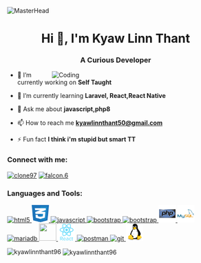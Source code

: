 ![MasterHead](https://mir-s3-cdn-cf.behance.net/project_modules/1400/6c0f9b95746151.5e9ecde69599e.gif)
<h1 align="center">Hi 👋, I'm Kyaw Linn Thant</h1>
<h3 align="center">A Curious Developer</h3>
<img align="right" style={border-radius: 4px} alt="Coding" width="400" src="https://cdn.dribbble.com/users/1059583/screenshots/4171367/coding-freak.gif">


- 🔭 I’m currently working on **Self Taught**

- 🌱 I’m currently learning **Laravel, React,React Native**

- 💬 Ask me about **javascript,php8**

- 📫 How to reach me **kyawlinnthant50@gmail.com**

- ⚡ Fun fact **I think i'm stupid but smart TT**

<h3 align="left">Connect with me:</h3>
<p align="left">
<a href="https://stackoverflow.com/users/clone97" target="blank"><img align="center" src="https://raw.githubusercontent.com/rahuldkjain/github-profile-readme-generator/master/src/images/icons/Social/stack-overflow.svg" alt="clone97" height="30" width="40" /></a>
<a href="https://fb.com/falcon.6" target="blank"><img align="center" src="https://cdn.worldvectorlogo.com/logos/facebook-3.svg" alt="falcon.6" height="60" width="40" /></a>
</p>

<h3 align="left">Languages and Tools:</h3>
<p align="left"> <!-- html5   -->
<a href="https://www.w3.org/html/" target="_blank" rel="noreferrer"> <img src="https://cdn.worldvectorlogo.com/logos/html-1.svg" alt="html5" width="40" height="40"/> </a> <!-- css3  -->  
<a href="https://www.w3schools.com/css/" target="_blank" rel="noreferrer"> <img src="svg/css-3.svg" alt="css3" width="40" height="40"/> </a> <!--  javascript  --><a href="https://developer.mozilla.org/en-US/docs/Web/JavaScript" target="_blank" rel="noreferrer"> <img src="https://cdn.worldvectorlogo.com/logos/javascript-1.svg" alt="javascript" width="40" height="40"/> </a> <a href="https://jquery.com/" target="_blank" rel="noreferrer"> <img src="https://cdn.worldvectorlogo.com/logos/jquery-4.svg" alt="bootstrap" width="40" height="40"/> </a> <a href="https://getbootstrap.com" target="_blank" rel="noreferrer"> <img src="https://cdn.worldvectorlogo.com/logos/bootstrap-5-1.svg" alt="bootstrap" width="50" height="35"/> </a> <!--  php  --><a href="https://www.php.net" target="_blank" rel="noreferrer"> <img src="https://raw.githubusercontent.com/devicons/devicon/master/icons/php/php-original.svg" alt="php" width="40" height="40"/> </a> <!-- mysql   --><a href="https://www.mysql.com/" target="_blank" rel="noreferrer"> <img src="https://raw.githubusercontent.com/devicons/devicon/master/icons/mysql/mysql-original-wordmark.svg" alt="mysql" width="40" height="40"/> </a> <!-- mariadb   --><a href="https://mariadb.org/" target="_blank" rel="noreferrer"> <img src="https://www.vectorlogo.zone/logos/mariadb/mariadb-icon.svg" alt="mariadb" width="40" height="40"/> </a> <!-- laravel   --><a href="https://laravel.com/" target="_blank"  rel="noreferrer"> <img src="https://cdn.worldvectorlogo.com/logos/laravel-2.svg" style="bg:#FF2D20" width="40" height="40"/> </a> <!-- react   --><a href="https://reactjs.org/" target="_blank" rel="noreferrer"> <img src="https://raw.githubusercontent.com/devicons/devicon/master/icons/react/react-original-wordmark.svg" alt="react" width="40" height="40"/> </a> <!-- postman   --><a href="https://postman.com" target="_blank" rel="noreferrer"> <img src="https://www.vectorlogo.zone/logos/getpostman/getpostman-icon.svg" alt="postman" width="40" height="40"/> </a> <!-- git   --><a href="https://git-scm.com/" target="_blank" rel="noreferrer"> <img src="https://www.vectorlogo.zone/logos/git-scm/git-scm-icon.svg" alt="git" width="40" height="40"/> </a> <!-- linux   -->
  <a href="https://www.linux.org/" target="_blank" rel="noreferrer"> <img src="https://raw.githubusercontent.com/devicons/devicon/master/icons/linux/linux-original.svg" alt="linux" width="40" height="40"/> </a></p>

<p><img align="left" src="https://github-readme-stats.vercel.app/api/top-langs?username=kyawlinnthant96&show_icons=true&locale=en&layout=compact" alt="kyawlinnthant96" /></p>

<p>&nbsp;<img align="center" src="https://github-readme-stats.vercel.app/api?username=kyawlinnthant96&show_icons=true&locale=en" alt="kyawlinnthant96" /></p>
